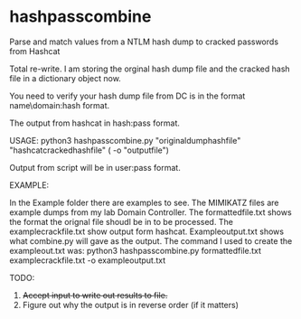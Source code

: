 # hashpasscombine

Parse and match values from a NTLM hash dump to cracked passwords from Hashcat
  
Total re-write.  I am storing the orginal hash dump file and the cracked hash file in a dictionary object now.

You need to verify your hash dump file from DC is in the format name\\domain:hash format.

The output from hashcat in hash:pass format.

USAGE:  python3 hashpasscombine.py "originaldumphashfile" "hashcatcrackedhashfile" ( -o "outputfile")

Output from script will be in user:pass format.

EXAMPLE:

In the Example folder there are examples to see. The MIMIKATZ files are example dumps from my lab Domain Controller. The formattedfile.txt shows the format the orignal file shoudl be in to be processed. The examplecrackfile.txt show output form hashcat. Exampleoutput.txt shows what combine.py will gave as the output. The command I used to create the exampleout.txt was:
	python3 hashpasscombine.py formattedfile.txt examplecrackfile.txt -o exampleoutput.txt

TODO:

1) ~~Accept input to write out results to file.~~
2) Figure out why the output is in reverse order (if it matters)


